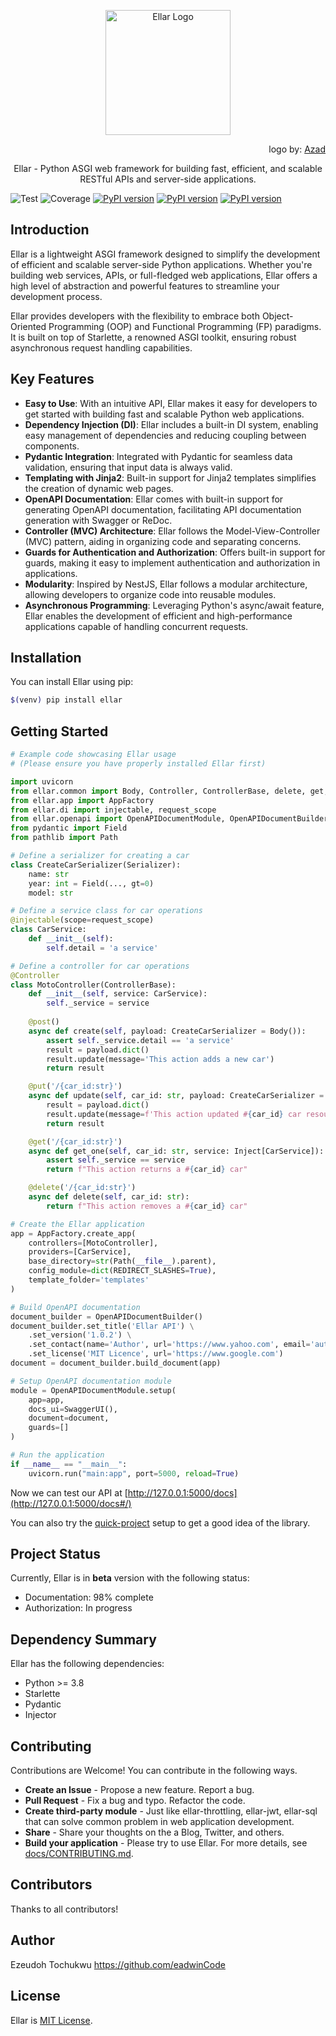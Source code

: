 <p align="center">
  <a href="#" target="blank"><img src="https://python-ellar.github.io/ellar/img/EllarLogoB.png" width="200" alt="Ellar Logo" /></a>
</p>
<p align="end">logo by: <a target="_blank" href="https://www.behance.net/azadvertised">Azad</a></p>

<p align="center"> Ellar - Python ASGI web framework for building fast, efficient, and scalable RESTful APIs and server-side applications. </p>

![Test](https://github.com/python-ellar/ellar/actions/workflows/test_full.yml/badge.svg)
![Coverage](https://img.shields.io/codecov/c/github/python-ellar/ellar)
[![PyPI version](https://badge.fury.io/py/ellar.svg)](https://badge.fury.io/py/ellar)
[![PyPI version](https://img.shields.io/pypi/v/ellar.svg)](https://pypi.python.org/pypi/ellar)
[![PyPI version](https://img.shields.io/pypi/pyversions/ellar.svg)](https://pypi.python.org/pypi/ellar)

## **Introduction**

Ellar is a lightweight ASGI framework designed to simplify the development of efficient and scalable server-side Python 
applications. Whether you're building web services, APIs, or full-fledged web applications, 
Ellar offers a high level of abstraction and powerful features to streamline your development process.

Ellar provides developers with the flexibility to embrace both Object-Oriented Programming (OOP) and Functional Programming (FP) paradigms. 
It is built on top of Starlette, a renowned ASGI toolkit, ensuring robust asynchronous request handling capabilities.

## **Key Features**

- **Easy to Use**: With an intuitive API, Ellar makes it easy for developers to get started with building fast and scalable Python web applications.
- **Dependency Injection (DI)**: Ellar includes a built-in DI system, enabling easy management of dependencies and reducing coupling between components.
- **Pydantic Integration**: Integrated with Pydantic for seamless data validation, ensuring that input data is always valid.
- **Templating with Jinja2**: Built-in support for Jinja2 templates simplifies the creation of dynamic web pages.
- **OpenAPI Documentation**: Ellar comes with built-in support for generating OpenAPI documentation, facilitating API documentation generation with Swagger or ReDoc.
- **Controller (MVC) Architecture**: Ellar follows the Model-View-Controller (MVC) pattern, aiding in organizing code and separating concerns.
- **Guards for Authentication and Authorization**: Offers built-in support for guards, making it easy to implement authentication and authorization in applications.
- **Modularity**: Inspired by NestJS, Ellar follows a modular architecture, allowing developers to organize code into reusable modules.
- **Asynchronous Programming**: Leveraging Python's async/await feature, Ellar enables the development of efficient and high-performance applications capable of handling concurrent requests.

## **Installation**

You can install Ellar using pip:

```bash
$(venv) pip install ellar
```

## **Getting Started**

```python
# Example code showcasing Ellar usage
# (Please ensure you have properly installed Ellar first)

import uvicorn
from ellar.common import Body, Controller, ControllerBase, delete, get, post, put, Serializer, Inject
from ellar.app import AppFactory
from ellar.di import injectable, request_scope
from ellar.openapi import OpenAPIDocumentModule, OpenAPIDocumentBuilder, SwaggerUI
from pydantic import Field
from pathlib import Path

# Define a serializer for creating a car
class CreateCarSerializer(Serializer):
    name: str
    year: int = Field(..., gt=0)
    model: str

# Define a service class for car operations
@injectable(scope=request_scope)
class CarService:
    def __init__(self):
        self.detail = 'a service'

# Define a controller for car operations
@Controller
class MotoController(ControllerBase):
    def __init__(self, service: CarService):
        self._service = service
    
    @post()
    async def create(self, payload: CreateCarSerializer = Body()):
        assert self._service.detail == 'a service'
        result = payload.dict()
        result.update(message='This action adds a new car')
        return result

    @put('/{car_id:str}')
    async def update(self, car_id: str, payload: CreateCarSerializer = Body()):
        result = payload.dict()
        result.update(message=f'This action updated #{car_id} car resource')
        return result

    @get('/{car_id:str}')
    async def get_one(self, car_id: str, service: Inject[CarService]):
        assert self._service == service
        return f"This action returns a #{car_id} car"

    @delete('/{car_id:str}')
    async def delete(self, car_id: str):
        return f"This action removes a #{car_id} car"

# Create the Ellar application
app = AppFactory.create_app(
    controllers=[MotoController],
    providers=[CarService],
    base_directory=str(Path(__file__).parent),
    config_module=dict(REDIRECT_SLASHES=True),
    template_folder='templates'
)

# Build OpenAPI documentation
document_builder = OpenAPIDocumentBuilder()
document_builder.set_title('Ellar API') \
    .set_version('1.0.2') \
    .set_contact(name='Author', url='https://www.yahoo.com', email='author@gmail.com') \
    .set_license('MIT Licence', url='https://www.google.com')
document = document_builder.build_document(app)

# Setup OpenAPI documentation module
module = OpenAPIDocumentModule.setup(
    app=app,
    docs_ui=SwaggerUI(),
    document=document,
    guards=[]
)

# Run the application
if __name__ == "__main__":
    uvicorn.run("main:app", port=5000, reload=True)
```


Now we can test our API at [http://127.0.0.1:5000/docs](http://127.0.0.1:5000/docs#/)

You can also try the [quick-project](https://python-ellar.github.io/ellar/quick-project/) setup to get a good idea of the library.


## **Project Status**

Currently, Ellar is in **beta** version with the following status:

- Documentation: 98% complete
- Authorization: In progress

## **Dependency Summary**

Ellar has the following dependencies:

- Python >= 3.8
- Starlette
- Pydantic
- Injector

## **Contributing**
Contributions are Welcome! You can contribute in the following ways.

- **Create an Issue** - Propose a new feature. Report a bug.
- **Pull Request** - Fix a bug and typo. Refactor the code.
- **Create third-party module** - Just like ellar-throttling, ellar-jwt, ellar-sql that can solve common problem in web application development.
- **Share** - Share your thoughts on the a Blog, Twitter, and others.
- **Build your application** - Please try to use Ellar. For more details, see [docs/CONTRIBUTING.md](https://github.com/python-ellar/ellar/blob/main/docs/contribution.md).

## **Contributors**
Thanks to all contributors!

## **Author**
Ezeudoh Tochukwu https://github.com/eadwinCode

## **License**
Ellar is [MIT License](https://github.com/python-ellar/ellar/blob/main/LICENSE).
